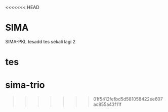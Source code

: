 <<<<<<< HEAD
# SIMA
SIMA-PKL tesadd 
tes sekali lagi 2

tes
=======
# sima-trio
>>>>>>> 01f5412fefbd5d581058422ee607ac855a43f11f
